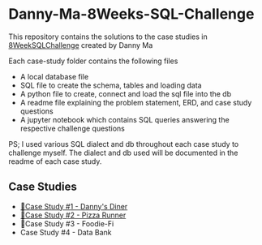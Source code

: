 # Danny-Ma-8Weeks-SQL-Challenge

This repository contains the solutions to the case studies in [8WeekSQLChallenge](https://8weeksqlchallenge.com/) created by Danny Ma

Each case-study folder contains the following files

- A local database file
- SQL file to create the schema, tables and loading data
- A python file to create, connect and load the sql file into the db
- A readme file explaining the problem statement, ERD, and case study questions
- A jupyter notebook which contains SQL queries answering the respective challenge questions

PS; I used various SQL dialect and db throughout each case study to challenge myself. The dialect and db used will be documented in the readme of each case study.

## Case Studies

- [🍜Case Study #1 - Danny's Diner](./week-1/)
- [🍕Case Study #2 - Pizza Runner](./week-2/)
- 🥑Case Study #3 - Foodie-Fi
- Case Study #4 - Data Bank
